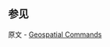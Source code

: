## 参见

原文 - [Geospatial Commands]( https://docs.mongodb.com/manual/reference/command/nav-geospatial/ )

